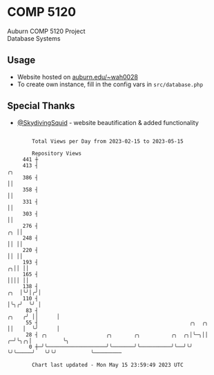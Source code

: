 # COMP 5120
Auburn COMP 5120 Project  
Database Systems

## Usage
- Website hosted on [auburn.edu/~wah0028](https://webhome.auburn.edu/~wah0028/)
- To create own instance, fill in the config vars in `src/database.php`

## Special Thanks
- [@SkydivingSquid](https://github.com/SkydivingSquid) - website beautification & added functionality

```

        Total Views per Day from 2023-02-15 to 2023-05-15

        Repository Views
     441 ┼
     413 ┤                                                                             ╭╮
     386 ┤                                                                             ││
     358 ┤                                                                             ││
     331 ┤                                                                             ││
     303 ┤                                                                             ││
     276 ┤                                                                          ╭╮ ││
     248 ┤                                                                          ││ ││
     220 ┤                                                                          ││ ││
     193 ┤                                                                        ╭╮││ ││
     165 ┤                                                                        ││││ ││
     138 ┤                                                                    ╭╮  │╰╯│╭╯│
     110 ┤                                                                    │╰╮╭╯  ╰╯ │
      83 ┤                                                              ╭╮   ╭╯ ││      │
      55 ┤                                                 ╭╮  ╭╮       ││   │  ╰╯      │
      28 ┤ ╭╮                   ╭╮       ╭╮          ╭╮  ╭╮│╰─╮││     ╭─╯╰╮╭╮│          ╰╮
       0 ┼─╯╰───────────────────╯╰───────╯╰──────────╯╰──╯╰╯  ╰╯╰─────╯   ╰╯╰╯           ╰─────────

        Chart last updated - Mon May 15 23:59:49 2023 UTC
        
```
